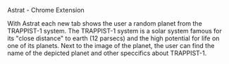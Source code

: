 
Astrat - Chrome Extension


With Astrat each new tab shows the user a random planet from the TRAPPIST-1 system. The TRAPPIST-1 system is a solar system famous for its "close distance" to earth (12 parsecs) and the high potential for life on one of its planets. 
Next to the image of the planet, the user can find the name of the depicted planet and other speccifics about TRAPPIST-1. 